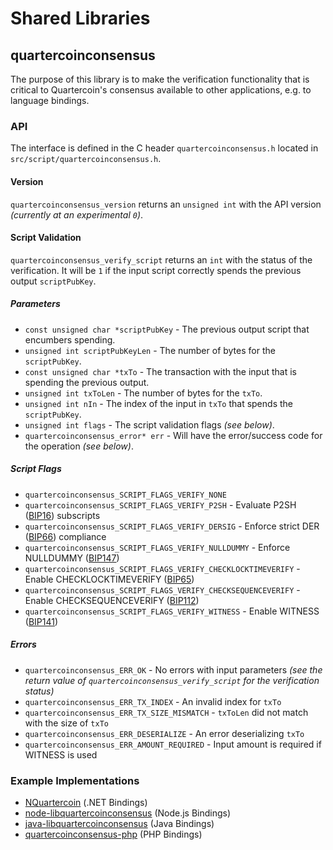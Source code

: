 Shared Libraries
================

## quartercoinconsensus

The purpose of this library is to make the verification functionality that is critical to Quartercoin's consensus available to other applications, e.g. to language bindings.

### API

The interface is defined in the C header `quartercoinconsensus.h` located in  `src/script/quartercoinconsensus.h`.

#### Version

`quartercoinconsensus_version` returns an `unsigned int` with the API version *(currently at an experimental `0`)*.

#### Script Validation

`quartercoinconsensus_verify_script` returns an `int` with the status of the verification. It will be `1` if the input script correctly spends the previous output `scriptPubKey`.

##### Parameters
- `const unsigned char *scriptPubKey` - The previous output script that encumbers spending.
- `unsigned int scriptPubKeyLen` - The number of bytes for the `scriptPubKey`.
- `const unsigned char *txTo` - The transaction with the input that is spending the previous output.
- `unsigned int txToLen` - The number of bytes for the `txTo`.
- `unsigned int nIn` - The index of the input in `txTo` that spends the `scriptPubKey`.
- `unsigned int flags` - The script validation flags *(see below)*.
- `quartercoinconsensus_error* err` - Will have the error/success code for the operation *(see below)*.

##### Script Flags
- `quartercoinconsensus_SCRIPT_FLAGS_VERIFY_NONE`
- `quartercoinconsensus_SCRIPT_FLAGS_VERIFY_P2SH` - Evaluate P2SH ([BIP16](https://github.com/quartercoin/bips/blob/master/bip-0016.mediawiki)) subscripts
- `quartercoinconsensus_SCRIPT_FLAGS_VERIFY_DERSIG` - Enforce strict DER ([BIP66](https://github.com/quartercoin/bips/blob/master/bip-0066.mediawiki)) compliance
- `quartercoinconsensus_SCRIPT_FLAGS_VERIFY_NULLDUMMY` - Enforce NULLDUMMY ([BIP147](https://github.com/quartercoin/bips/blob/master/bip-0147.mediawiki))
- `quartercoinconsensus_SCRIPT_FLAGS_VERIFY_CHECKLOCKTIMEVERIFY` - Enable CHECKLOCKTIMEVERIFY ([BIP65](https://github.com/quartercoin/bips/blob/master/bip-0065.mediawiki))
- `quartercoinconsensus_SCRIPT_FLAGS_VERIFY_CHECKSEQUENCEVERIFY` - Enable CHECKSEQUENCEVERIFY ([BIP112](https://github.com/quartercoin/bips/blob/master/bip-0112.mediawiki))
- `quartercoinconsensus_SCRIPT_FLAGS_VERIFY_WITNESS` - Enable WITNESS ([BIP141](https://github.com/quartercoin/bips/blob/master/bip-0141.mediawiki))

##### Errors
- `quartercoinconsensus_ERR_OK` - No errors with input parameters *(see the return value of `quartercoinconsensus_verify_script` for the verification status)*
- `quartercoinconsensus_ERR_TX_INDEX` - An invalid index for `txTo`
- `quartercoinconsensus_ERR_TX_SIZE_MISMATCH` - `txToLen` did not match with the size of `txTo`
- `quartercoinconsensus_ERR_DESERIALIZE` - An error deserializing `txTo`
- `quartercoinconsensus_ERR_AMOUNT_REQUIRED` - Input amount is required if WITNESS is used

### Example Implementations
- [NQuartercoin](https://github.com/NicolasDorier/NQuartercoin/blob/master/NQuartercoin/Script.cs#L814) (.NET Bindings)
- [node-libquartercoinconsensus](https://github.com/bitpay/node-libquartercoinconsensus) (Node.js Bindings)
- [java-libquartercoinconsensus](https://github.com/dexX7/java-libquartercoinconsensus) (Java Bindings)
- [quartercoinconsensus-php](https://github.com/Bit-Wasp/quartercoinconsensus-php) (PHP Bindings)
